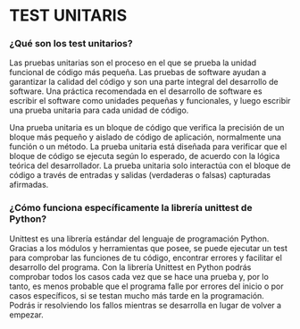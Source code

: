 # TEST UNITARIS

### ¿Qué son los test unitarios?

Las pruebas unitarias son el proceso en el que se prueba la unidad funcional de código más pequeña. Las pruebas de software ayudan a garantizar la calidad del código y son una parte integral del desarrollo de software. Una práctica recomendada en el desarrollo de software es escribir el software como unidades pequeñas y funcionales, y luego escribir una prueba unitaria para cada unidad de código.

Una prueba unitaria es un bloque de código que verifica la precisión de un bloque más pequeño y aislado de código de aplicación, normalmente una función o un método. La prueba unitaria está diseñada para verificar que el bloque de código se ejecuta según lo esperado, de acuerdo con la lógica teórica del desarrollador. La prueba unitaria solo interactúa con el bloque de código a través de entradas y salidas (verdaderas o falsas) capturadas afirmadas. 

### ¿Cómo funciona específicamente la librería unittest de Python?

Unittest es una librería estándar del lenguaje de programación Python. Gracias a los módulos y herramientas que posee, se puede ejecutar un test para comprobar las funciones de tu código, encontrar errores y facilitar el desarrollo del programa.
Con la librería Unittest en Python podrás comprobar todos los casos cada vez que se hace una prueba y, por lo tanto, es menos probable que el programa falle por errores del inicio o por casos específicos, si se testan mucho más tarde en la programación.
Podrás ir resolviendo los fallos mientras se desarrolla en lugar de volver a empezar.